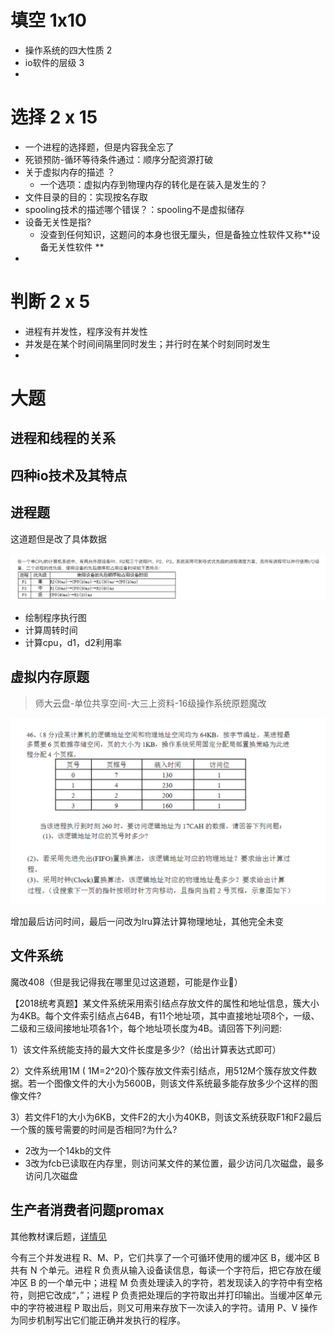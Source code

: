 # 填空 1x10
- 操作系统的四大性质 2
- io软件的层级 3
- 

# 选择 2 x 15


- 一个进程的选择题，但是内容我全忘了
- 死锁预防-循环等待条件通过：顺序分配资源打破
- 关于虚拟内存的描述 ？
    - 一个选项：虚拟内存到物理内存的转化是在装入是发生的？
- 文件目录的目的：实现按名存取
- spooling技术的描述哪个错误？：spooling不是虚拟储存
- 设备无关性是指?
    - 没查到任何知识，这题问的本身也很无厘头，但是备独立性软件又称**设备无关性软件 **
- 

# 判断 2 x 5

- 进程有并发性，程序没有并发性
- 并发是在某个时间间隔里同时发生；并行时在某个时刻同时发生
- 

# 大题

## 进程和线程的关系

## 四种io技术及其特点

## 进程题

这道题但是改了具体数据

![Alt text](image.png)

- 绘制程序执行图
- 计算周转时间
- 计算cpu，d1，d2利用率

## 虚拟内存原题

>师大云盘-单位共享空间-大三上资料-16级操作系统原题魔改

![Alt text](image-1.png)

增加最后访问时间，最后一问改为lru算法计算物理地址，其他完全未变

## 文件系统

魔改408（但是我记得我在哪里见过这道题，可能是作业🤔）

【2018统考真题】某文件系统采用索引结点存放文件的属性和地址信息，簇大小为4KB。每个文件索引结点占64B，有11个地址项，其中直接地址项8个，一级、二级和三级间接地址项各1个，每个地址项长度为4B。请回答下列问题:

1）该文件系统能支持的最大文件长度是多少?（给出计算表达式即可）

2）文件系统用1M ( 1M=2^20)个簇存放文件索引结点，用512M个簇存放文件数据。若一个图像文件的大小为5600B，则该文件系统最多能存放多少个这样的图像文件?

3）若文件F1的大小为6KB，文件F2的大小为40KB，则该文系统获取F1和F2最后一个簇的簇号需要的时间是否相同?为什么?

- 2改为一个14kb的文件
- 3改为fcb已读取在内存里，则访问某文件的某位置，最少访问几次磁盘，最多访问几次磁盘


## 生产者消费者问题promax

其他教材课后题，[详情见](https://blog.csdn.net/qq_35353673/article/details/115823988)

今有三个并发进程 R、M、P，它们共享了一个可循环使用的缓冲区 B，缓冲区 B 共有 N 个单元。进程 R 负责从输入设备读信息，每读一个字符后，把它存放在缓冲区 B 的一个单元中；进程 M 负责处理读入的字符，若发现读入的字符中有空格符，则把它改成“，”；进程 P 负责把处理后的字符取出并打印输出。当缓冲区单元中的字符被进程 P 取出后，则又可用来存放下一次读入的字符。请用 P、V 操作为同步机制写出它们能正确并发执行的程序。
